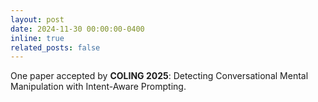 ```yaml
---
layout: post
date: 2024-11-30 00:00:00-0400
inline: true
related_posts: false
---
```


One paper accepted by **COLING 2025**: Detecting Conversational Mental Manipulation with Intent-Aware Prompting.